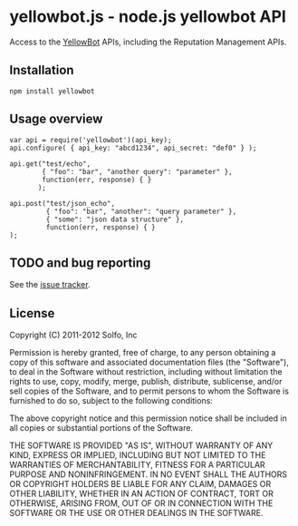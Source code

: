 # yellowbot.js - node.js yellowbot API

Access to the [YellowBot](http://www.yellowbot.com/) APIs, including the Reputation Management APIs.

## Installation

`npm install yellowbot`

## Usage overview

    var api = require('yellowbot')(api_key);
    api.configure( { api_key: "abcd1234", api_secret: "def0" } );

    api.get("test/echo",
            { "foo": "bar", "another query": "parameter" },
            function(err, response) { }
           );

    api.post("test/json_echo",
             { "foo": "bar", "another": "query parameter" },
             { "some": "json data structure" },
             function(err, response) { }
    );

## TODO and bug reporting

See the [issue tracker](http://github.com/solfo/node-yellowbot).

## License

Copyright (C) 2011-2012 Solfo, Inc

Permission is hereby granted, free of charge, to any person obtaining a copy
of this software and associated documentation files (the "Software"), to deal
in the Software without restriction, including without limitation the rights
to use, copy, modify, merge, publish, distribute, sublicense, and/or sell
copies of the Software, and to permit persons to whom the Software is
furnished to do so, subject to the following conditions:

The above copyright notice and this permission notice shall be included in
all copies or substantial portions of the Software.

THE SOFTWARE IS PROVIDED "AS IS", WITHOUT WARRANTY OF ANY KIND, EXPRESS OR
IMPLIED, INCLUDING BUT NOT LIMITED TO THE WARRANTIES OF MERCHANTABILITY,
FITNESS FOR A PARTICULAR PURPOSE AND NONINFRINGEMENT. IN NO EVENT SHALL THE
AUTHORS OR COPYRIGHT HOLDERS BE LIABLE FOR ANY CLAIM, DAMAGES OR OTHER
LIABILITY, WHETHER IN AN ACTION OF CONTRACT, TORT OR OTHERWISE, ARISING FROM,
OUT OF OR IN CONNECTION WITH THE SOFTWARE OR THE USE OR OTHER DEALINGS IN
THE SOFTWARE.